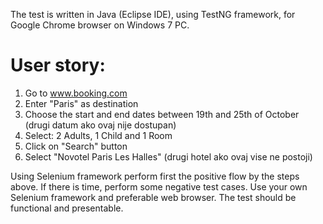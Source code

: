 The test is written in Java (Eclipse IDE), using TestNG framework, for Google Chrome browser on Windows 7 PC.

User story:
===========

1. Go to www.booking.com
2. Enter "Paris" as destination
3. Choose the start and end dates between 19th and 25th of October (drugi datum ako ovaj nije dostupan)
4. Select: 2 Adults, 1 Child and 1 Room
5. Click on "Search" button
6. Select "Novotel Paris Les Halles" (drugi hotel ako ovaj vise ne postoji)

Using Selenium framework perform first the positive flow by the steps above.
If there is time, perform some negative test cases.
Use your own Selenium framework and preferable web browser.
The test should be functional and presentable.
